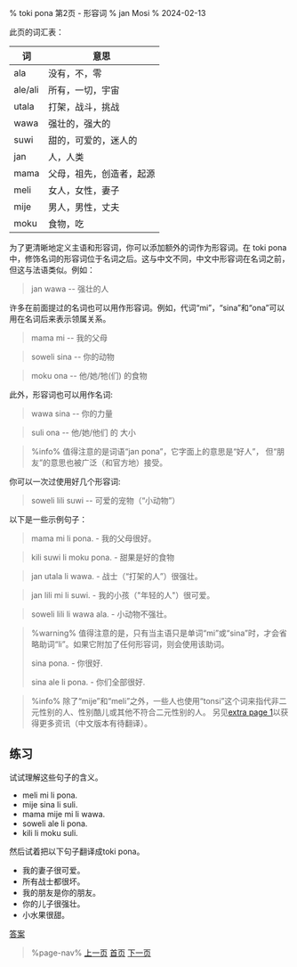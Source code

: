 % toki pona 第2页 - 形容词
% jan Mosi
% 2024-02-13

此页的词汇表：

| 词      | 意思                     |
| ------- | ------------------------ |
| ala     | 没有，不，零             |
| ale/ali | 所有，一切，宇宙         |
| utala   | 打架，战斗，挑战         |
| wawa    | 强壮的，强大的           |
| suwi    | 甜的，可爱的，迷人的     |
| jan     | 人，人类           |
| mama    | 父母，祖先，创造者，起源 |
| meli    | 女人，女性，妻子   |
| mije    | 男人，男性，丈夫   |
| moku    | 食物，吃                 |

为了更清晰地定义主语和形容词，你可以添加额外的词作为形容词。在 toki pona 中，修饰名词的形容词位于名词之后。这与中文不同，中文中形容词在名词之前，但这与法语类似。例如：

> jan wawa -- 强壮的人

许多在前面提过的名词也可以用作形容词。例如，代词“mi”，“sina”和“ona”可以用在名词后来表示领属关系。

> mama mi -- 我的父母

> soweli sina -- 你的动物

> moku ona -- 他/她/牠(们) 的食物 

此外，形容词也可以用作名词:

> wawa sina -- 你的力量

> suli ona -- 他/她/他们 的 大小

> %info%
> 值得注意的是词语“jan pona”，它字面上的意思是“好人”，
> 但“朋友”的意思也被广泛（和官方地）接受。

你可以一次过使用好几个形容词:

> soweli lili suwi -- 可爱的宠物（“小动物”）

以下是一些示例句子：

> mama mi li pona. - 我的父母很好。

> kili suwi li moku pona. - 甜果是好的食物

> jan utala li wawa. - 战士（“打架的人”）很强壮。

> jan lili mi li suwi. - 我的小孩（"年轻的人"）很可爱。

> soweli lili li wawa ala. - 小动物不强壮。

> %warning%
> 值得注意的是，只有当主语只是单词“mi”或“sina”时，才会省略助词“li”。如果它附加了任何形容词，则会使用该助词。
>
> sina pona. - 你很好.
> 
> sina ale li pona. - 你们全部很好.
>

> %info%
> 除了“mije”和“meli”之外，一些人也使用“tonsi”这个词来指代非二元性别的人、性别酷儿或其他不符合二元性别的人。 另见[extra page 1](en/x1)以获得更多资讯（中文版本有待翻译）。

## 练习

试试理解这些句子的含义。

* meli mi li pona.
* mije sina li suli.
* mama mije mi li wawa.
* soweli ale li pona.
* kili li moku suli.

然后试着把以下句子翻译成toki pona。

* 我的妻子很可爱。
* 所有战士都很坏。
* 我的朋友是你的朋友。
* 你的儿子很强壮。
* 小水果很甜。

[答案](zh/answers#p2)

> %page-nav%
> [上一页](zh/1)
> [首页](zh)
> [下一页](zh/3)

